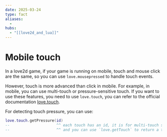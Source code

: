 ```yaml
---
date: 2025-03-24
type: fact
aliases:
  -
hubs:
  - "[[love2d_and_lua]]"
---
```


# Mobile touch

In a love2d game, if your game is running on mobile, touch and mouse click are the same, so you can use `love.mousepressed` to handle touch events.

However, touch is more advanced than click in mobile. For example, in mobile, you can use multi-touch or pressure-sensitive touch. If you want to use these features, you need to use `love.touch`, you can refer to the official documentation [love.touch](https://love2d.org/wiki/love.touch).

For detecting touch pressure, you can use:

```lua
love.touch.getPressure(id)
--                     ^^ each touch has an id, it is for multi-touch support
--                     ^^ and you can use `love.getTouch` to return a table of id values

```

